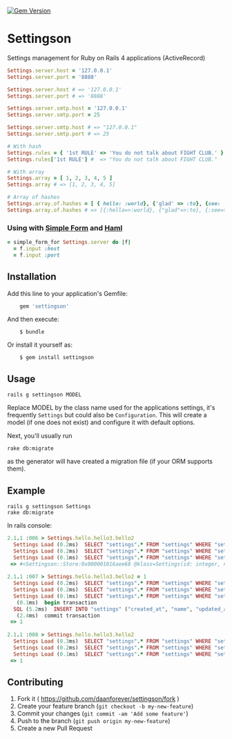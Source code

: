 [![Gem Version](https://badge.fury.io/rb/settingson.svg)](http://badge.fury.io/rb/settingson)

# Settingson

Settings management for Ruby on Rails 4 applications (ActiveRecord) 

```ruby
Settings.server.host = '127.0.0.1'
Settings.server.port = '8888'

Settings.server.host # => '127.0.0.1'
Settings.server.port # => '8888'

Settings.server.smtp.host = '127.0.0.1'
Settings.server.smtp.port = 25

Settings.server.smtp.host # => "127.0.0.1"
Settings.server.smtp.port # => 25

# With hash
Settings.rules = { '1st RULE' => 'You do not talk about FIGHT CLUB.' }
Settings.rules['1st RULE'] #  => "You do not talk about FIGHT CLUB."

# With array
Settings.array = [ 1, 2, 3, 4, 5 ]
Settings.array # => [1, 2, 3, 4, 5]

# Array of hashes
Settings.array.of.hashes = [ { hello: :world}, {'glad' => :to}, {see: 'you'} ]
Settings.array.of.hashes # => [{:hello=>:world}, {"glad"=>:to}, {:see=>"you"}]
```

### Using with [Simple Form](https://github.com/plataformatec/simple_form) and [Haml](https://github.com/haml/haml)
```ruby
= simple_form_for Settings.server do |f|
  = f.input :host
  = f.input :port
```

## Installation

Add this line to your application's Gemfile:

```ruby
    gem 'settingson'
```

And then execute:

```console
    $ bundle
```

Or install it yourself as:

```console
    $ gem install settingson
```

## Usage

```console
rails g settingson MODEL
```
Replace MODEL by the class name used for the applications settings, it's frequently `Settings` but could also be `Configuration`. This will create a model (if one does not exist) and configure it with default options. 

Next, you'll usually run 
```console
rake db:migrate
``` 
as the generator will have created a migration file (if your ORM supports them).

## Example

```console
rails g settingson Settings
rake db:migrate
```

In rails console:
```ruby
2.1.1 :006 > Settings.hello.hello3.hello2
  Settings Load (0.2ms)  SELECT "settings".* FROM "settings" WHERE "settings"."name" = 'hello' LIMIT 1
  Settings Load (0.2ms)  SELECT "settings".* FROM "settings" WHERE "settings"."name" = 'hello.hello3' LIMIT 1
  Settings Load (0.1ms)  SELECT "settings".* FROM "settings" WHERE "settings"."name" = 'hello.hello3.hello2' LIMIT 1
 => #<Settingson::Store:0x000001016aee68 @klass=Settings(id: integer, name: string, value: text, created_at: datetime, updated_at: datetime), @name="hello.hello3.hello2", @value=#<Settingson::Store:0x000001016aee68 ...>>
 
2.1.1 :007 > Settings.hello.hello3.hello2 = 1
  Settings Load (0.2ms)  SELECT "settings".* FROM "settings" WHERE "settings"."name" = 'hello' LIMIT 1
  Settings Load (0.2ms)  SELECT "settings".* FROM "settings" WHERE "settings"."name" = 'hello.hello3' LIMIT 1
  Settings Load (0.1ms)  SELECT "settings".* FROM "settings" WHERE "settings"."name" = 'hello.hello3.hello2' LIMIT 1
   (0.1ms)  begin transaction
  SQL (5.2ms)  INSERT INTO "settings" ("created_at", "name", "updated_at", "value") VALUES (?, ?, ?, ?)  [["created_at", Sat, 03 May 2014 09:45:25 UTC +00:00], ["name", "hello.hello3.hello2"], ["updated_at", Sat, 03 May 2014 09:45:25 UTC +00:00], ["value", "--- 1\n...\n"]]
   (2.4ms)  commit transaction
 => 1
 
2.1.1 :008 > Settings.hello.hello3.hello2
  Settings Load (0.3ms)  SELECT "settings".* FROM "settings" WHERE "settings"."name" = 'hello' LIMIT 1
  Settings Load (0.2ms)  SELECT "settings".* FROM "settings" WHERE "settings"."name" = 'hello.hello3' LIMIT 1
  Settings Load (0.1ms)  SELECT "settings".* FROM "settings" WHERE "settings"."name" = 'hello.hello3.hello2' LIMIT 1
 => 1
 ```

## Contributing

1. Fork it ( https://github.com/daanforever/settingson/fork )
2. Create your feature branch (`git checkout -b my-new-feature`)
3. Commit your changes (`git commit -am 'Add some feature'`)
4. Push to the branch (`git push origin my-new-feature`)
5. Create a new Pull Request
